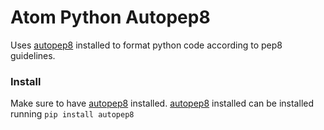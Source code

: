 # Atom Python Autopep8

Uses [autopep8](https://github.com/hhatto/autopep8) installed to format python code according to pep8 guidelines.


### Install

Make sure to have [autopep8](https://github.com/hhatto/autopep8) installed. [autopep8](https://github.com/hhatto/autopep8) installed can be installed running `pip install autopep8`
